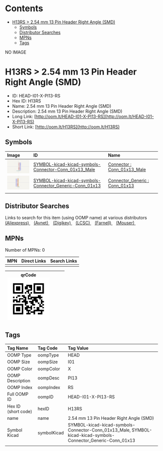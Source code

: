 



Contents
========

* [H13RS > 2.54 mm 13 Pin Header Right Angle (SMD)](#h13rs--254-mm-13-pin-header-right-angle-smd)
	* [Symbols](#symbols)
	* [Distributor Searches](#distributor-searches)
	* [MPNs](#mpns)
	* [Tags](#tags)
  
NO IMAGE  
# H13RS > 2.54 mm 13 Pin Header Right Angle (SMD)

- ID: HEAD-I01-X-PI13-RS
- Hex ID: H13RS
- Name: 2.54 mm 13 Pin Header Right Angle (SMD)
- Description: 2.54 mm 13 Pin Header Right Angle (SMD)
- Long Link: [http://oom.lt/HEAD-I01-X-PI13-RS](http://oom.lt/HEAD-I01-X-PI13-RS)
- Short Link: [http://oom.lt/H13RS](http://oom.lt/H13RS)

## Symbols
  

|Image|ID|Name|
| :--- | :--- | :--- |
|[![](https://raw.githubusercontent.com/oomlout/oomlout_OOMP_eda_V2/main/SYMBOL/kicad/kicad-symbols/Connector/Conn_01x13_Male/image_140.png)](https://github.com/oomlout/oomlout_OOMP_eda_V2/tree/main/SYMBOL/kicad/kicad-symbols/Connector/Conn_01x13_Male/)|[SYMBOL-kicad-kicad-symbols-Connector-Conn_01x13_Male](https://github.com/oomlout/oomlout_OOMP_eda_V2/tree/main/SYMBOL/kicad/kicad-symbols/Connector/Conn_01x13_Male/)|[Connector : Conn_01x13_Male](https://github.com/oomlout/oomlout_OOMP_eda_V2/tree/main/SYMBOL/kicad/kicad-symbols/Connector/Conn_01x13_Male/)|
|[![](https://raw.githubusercontent.com/oomlout/oomlout_OOMP_eda_V2/main/SYMBOL/kicad/kicad-symbols/Connector_Generic/Conn_01x13/image_140.png)](https://github.com/oomlout/oomlout_OOMP_eda_V2/tree/main/SYMBOL/kicad/kicad-symbols/Connector_Generic/Conn_01x13/)|[SYMBOL-kicad-kicad-symbols-Connector_Generic-Conn_01x13](https://github.com/oomlout/oomlout_OOMP_eda_V2/tree/main/SYMBOL/kicad/kicad-symbols/Connector_Generic/Conn_01x13/)|[Connector_Generic : Conn_01x13](https://github.com/oomlout/oomlout_OOMP_eda_V2/tree/main/SYMBOL/kicad/kicad-symbols/Connector_Generic/Conn_01x13/)|
||||

## Distributor Searches
  
Links to search for this item (using OOMP name) at various distributors  
[(Aliexpress) ](https://www.aliexpress.com/wholesale?SearchText=11172.54+mm+13+Pin+Header+Right+Angle+SMD)&nbsp;&nbsp;&nbsp;[(Avnet) ](https://www.avnet.com/shop/us/search/2.54+mm+13+Pin+Header+Right+Angle+SMD)&nbsp;&nbsp;&nbsp;[(Digikey) ](https://www.digikey.co.uk/en/products/result?s=2.54+mm+13+Pin+Header+Right+Angle+SMD)&nbsp;&nbsp;&nbsp;[(LCSC) ](https://www.lcsc.com/search?q=2.54+mm+13+Pin+Header+Right+Angle+SMD)&nbsp;&nbsp;&nbsp;[(Farnell) ](https://uk.farnell.com/search?st=2.54+mm+13+Pin+Header+Right+Angle+SMD)&nbsp;&nbsp;&nbsp;[(Mouser) ](https://www.mouser.com/c/?q=2.54+mm+13+Pin+Header+Right+Angle+SMD)&nbsp;&nbsp;&nbsp;
## MPNs
  
Number of MPNs: 0  

|MPN|Direct Links|Search Links|
| :--- | :--- | :--- |
||||
  

|qrCode<br>[![](https://raw.githubusercontent.com/oomlout/oomlout_OOMP_parts_V2/main/HEAD/I01/X/PI13/RS/qrCode_140.png)](https://github.com/oomlout/oomlout_OOMP_parts_V2/tree/main/HEAD/I01/X/PI13/RS/qrCode.png)||||
| :---: | :---: | :---: | :---: |

## Tags
  

|Tag Name|Tag Code|Tag Value|
| :--- | :--- | :--- |
|OOMP Type|oompType|HEAD|
|OOMP Size|oompSize|I01|
|OOMP Color|oompColor|X|
|OOMP Description|oompDesc|PI13|
|OOMP Index|oompIndex|RS|
|Full OOMP ID|oompID|HEAD-I01-X-PI13-RS|
|Hex ID (short code)|hexID|H13RS|
|name|name|2.54 mm 13 Pin Header Right Angle (SMD)|
|Symbol Kicad|symbolKicad|SYMBOL-kicad-kicad-symbols-Connector-Conn_01x13_Male, SYMBOL-kicad-kicad-symbols-Connector_Generic-Conn_01x13|
||||
